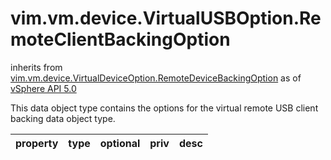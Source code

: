 vim.vm.device.VirtualUSBOption.RemoteClientBackingOption
========================================================
inherits from [vim.vm.device.VirtualDeviceOption.RemoteDeviceBackingOption](docs/vim.vm.device.VirtualDeviceOption.RemoteDeviceBackingOption.md)
as of [vSphere API 5.0](vim.version.md#vim.version.version7)


This data object type contains the options for   the virtual remote USB client backing data object type.

| property | type | optional | priv | desc |
|:---------|:-----|:---------|:-----|:-----|


